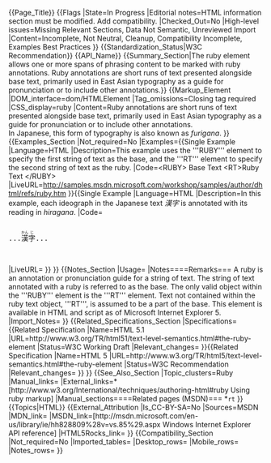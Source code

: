 {{Page_Title}}
{{Flags
|State=In Progress
|Editorial notes=HTML information section must be modified. Add compatibility.
|Checked_Out=No
|High-level issues=Missing Relevant Sections, Data Not Semantic, Unreviewed Import
|Content=Incomplete, Not Neutral, Cleanup, Compatibility Incomplete, Examples Best Practices
}}
{{Standardization_Status|W3C Recommendation}}
{{API_Name}}
{{Summary_Section|The ruby element allows one or more spans of phrasing content to be marked with ruby annotations. Ruby annotations are short runs of text presented alongside base text, primarily used in East Asian typography as a guide for pronunciation or to include other annotations.}}
{{Markup_Element
|DOM_interface=dom/HTMLElement
|Tag_omissions=Closing tag required
|CSS_display=ruby
|Content=Ruby annotations are short runs of text presented alongside base text, primarily used in East Asian typography as a guide for pronunciation or to include other annotations.<br />In Japanese, this form of typography is also known as <i>furigana</i>.
}}
{{Examples_Section
|Not_required=No
|Examples={{Single Example
|Language=HTML
|Description=This example uses the '''RUBY''' element to specify the first string of text as the base, and the '''RT''' element to specify the second string of text as the ruby.
|Code=&lt;RUBY&gt;
   Base Text
   &lt;RT&gt;Ruby Text
&lt;/RUBY&gt;
|LiveURL=http://samples.msdn.microsoft.com/workshop/samples/author/dhtml/refs/ruby.htm
}}{{Single Example
|Language=HTML
|Description=In this example, each ideograph in the Japanese text <i>漢字</i> is annotated with its reading in <i>hiragana</i>.
|Code=<nowiki>
<pre lang="ja">
<p>...<ruby>漢<rt>かん</rt>字<rt>じ</rt></ruby>...</p>
</pre>
</nowiki>
|LiveURL=
}}
}}
{{Notes_Section
|Usage=
|Notes====Remarks===
A ruby is an annotation or pronunciation guide for a string of text. The string of text annotated with a ruby is referred to as the base.
The only valid object within the '''RUBY''' element is the '''RT''' element. Text not contained within the ruby text object, '''RT''', is assumed to be a part of the base.
This element is available in HTML and script as of Microsoft Internet Explorer 5.
|Import_Notes=
}}
{{Related_Specifications_Section
|Specifications={{Related Specification
|Name=HTML 5.1
|URL=http://www.w3.org/TR/html51/text-level-semantics.html#the-ruby-element
|Status=W3C Working Draft
|Relevant_changes=
}}{{Related Specification
|Name=HTML 5
|URL=http://www.w3.org/TR/html5/text-level-semantics.html#the-ruby-element
|Status=W3C Recommendation
|Relevant_changes=
}}
}}
{{See_Also_Section
|Topic_clusters=Ruby
|Manual_links=
|External_links=* [http://www.w3.org/International/techniques/authoring-html#ruby Using ruby markup]
|Manual_sections====Related pages (MSDN)===
*<code>rt</code>
}}
{{Topics|HTML}}
{{External_Attribution
|Is_CC-BY-SA=No
|Sources=MSDN
|MDN_link=
|MSDN_link=[http://msdn.microsoft.com/en-us/library/ie/hh828809%28v=vs.85%29.aspx Windows Internet Explorer API reference]
|HTML5Rocks_link=
}}
{{Compatibility_Section
|Not_required=No
|Imported_tables=
|Desktop_rows=
|Mobile_rows=
|Notes_rows=
}}